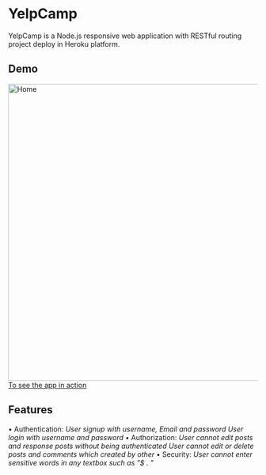 # YelpCamp

YelpCamp is a Node.js responsive web application with RESTful routing project deploy in Heroku platform.
## Demo
<img alt="Home" src="https://github.com/ja841014/YelpCamp/blob/master/image/Home.png" width="600">
<a href="https://fast-woodland-44234.herokuapp.com/">To see the app in action</a>

## Features
• Authentication: 
  _User signup with username, Email and password_
  _User login with username and password_ 
• Authorization: 
    _User cannot edit posts and response posts without being authenticated_
    _User cannot edit or delete posts and comments which created by other_
• Security: 
    _User cannot enter sensitive words in any textbox such as "$ . "<script>" "_
• Four basic operations - CRUD  
    _Create, read, update and delete campgrounds_   
    _Display campgrounds on the Mapbox_
• Pop up flash messages communicate information with the users

## Built with

### Frontend
• <a href="https://ejs.co/">ejs</a>
• <a href="https://getbootstrap.com/docs/4.0/getting-started/introduction/">Bootstrap</a>
• <a href="https://www.mapbox.com/">Mapbox</a>
### Backend
• <a href="https://www.mongodb.com/cloud/atlas">MongoDB Atlas</a>
• <a href="https://cloudinary.com/">Cloudinary</a>
• <a href="https://expressjs.com/">Express</a>
• <a href="http://www.passportjs.org/">passport</a>
• <a href="https://github.com/expressjs/session#express-session">expess-session</a>
• <a href="https://github.com/wyattdanger/geocoder#geocoder">geocoder</a>
• <a href="https://github.com/expressjs/method-override#method-override">method-override</a>
• <a href="https://github.com/jaredhanson/connect-flash#connect-flash">connect-flash</a>
• <a href="https://www.npmjs.com/package/express-mongo-sanitize">express-mongo-sanitize</a>
• <a href="https://www.npmjs.com/package/sanitize-html">sanitize-html</a>
• <a href="https://helmetjs.github.io/">helmet</a>
### Deploy
• <a href="https://devcenter.heroku.com/">Heroku</a>

